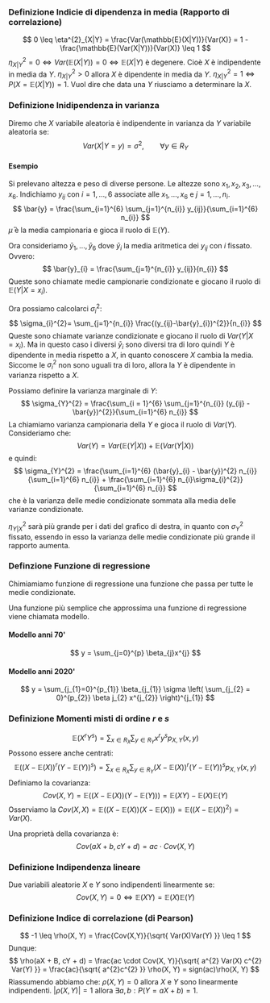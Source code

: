 ### Definizione Indicie di dipendenza in media (Rapporto di correlazione)
$$
0 \leq \eta^{2}_{X|Y} = \frac{Var(\mathbb{E}(X|Y))}{Var(X)} = 1 - \frac{\mathbb{E}(Var(X|Y))}{Var(X)} \leq 1
$$
$\eta^{2}_{X|Y} = 0 \Longleftrightarrow Var(\mathbb{E}(X|Y)) = 0 \Longleftrightarrow \mathbb{E}(X|Y)$ è degenere. Cioè $X$ è indipendente in media da $Y$.
$\eta^{2}_{X|Y}>0$ allora $X$ è dipendente in media da $Y$.
$\eta^{2}_{X|Y} = 1 \Longleftrightarrow P(X = \mathbb{E}(X|Y)) = 1$. Vuol dire che data una $Y$ riusciamo a determinare la $X$.

### Definizione Inidipendenza in varianza
Diremo che $X$ variabile aleatoria è indipendente in varianza da $Y$ variabile aleatoria se:
$$
Var(X|Y = y) = \sigma^{2}, \qquad \forall y \in R_{Y}
$$
#### Esempio
Si prelevano altezza e peso di diverse persone. Le altezze sono $x_{1},x_{2},x_{3},\dots,x_{6}$. Indichiamo $y_{ij}$ con $i = 1,\dots,6$ associate alle $x_{1},\dots,x_{6}$ e $j = 1, \dots, n_{i}$.
$$
\bar{y} = \frac{\sum_{i=1}^{6} \sum_{j=1}^{n_{i}}  y_{ij}}{\sum_{i=1}^{6} n_{i}}
$$
$\bar{\mu}$ è la media campionaria e gioca il ruolo di $\mathbb{E}(Y)$.

Ora consideriamo $\bar{y}_{1}, \dots, \bar{y}_{6}$ dove $\bar{y}_{i}$ la media aritmetica dei $y_{ij}$ con $i$ fissato. Ovvero:
$$
\bar{y}_{i} = \frac{\sum_{j=1}^{n_{i}} y_{ij}}{n_{i}}
$$
Queste sono chiamate medie campionarie condizionate e giocano il ruolo di $\mathbb{E}(Y|X=x_{i})$.

Ora possiamo calcolarci $\sigma_{i}^{2}$:
$$
\sigma_{i}^{2}= \sum_{j=1}^{n_{i}} \frac{(y_{ij}-\bar{y}_{i})^{2}}{n_{i}}
$$
Queste sono chiamate varianze condizionate e giocano il ruolo di $Var(Y|X=x_{i})$.
Ma in questo caso i diversi $\bar{y}_{i}$ sono diversi tra di loro quindi $Y$ è dipendente in media rispetto a $X$, in quanto conoscere $X$ cambia la media.
Siccome le $\sigma_{i}^{2}$ non sono uguali tra di loro, allora la $Y$ è dipendente in varianza rispetto a $X$.

Possiamo definire la varianza marginale di $Y$:
$$
\sigma_{Y}^{2} = \frac{\sum_{i = 1}^{6} \sum_{j=1}^{n_{i}}  (y_{ij} - \bar{y})^{2}}{\sum_{i=1}^{6} n_{i}}
$$
La chiamiamo varianza campionaria della $Y$ e gioca il ruolo di $Var(Y)$.
Consideriamo che:
$$
Var(Y) = Var(\mathbb{E}(Y|X)) + \mathbb{E}(Var(Y|X))
$$
e quindi:
$$
\sigma_{Y}^{2} = \frac{\sum_{i=1}^{6} (\bar{y}_{i} - \bar{y})^{2} n_{i}}{\sum_{i=1}^{6} n_{i}} + \frac{\sum_{i=1}^{6} n_{i}\sigma_{i}^{2}}{\sum_{i=1}^{6} n_{i}}
$$
che è la varianza delle medie condizionate sommata alla media delle varianze condizionate.

$\eta^{2}_{Y|X}$ sarà più grande per i dati del grafico di destra, in quanto con $\sigma^{2}_{Y}$ fissato, essendo in esso la varianza delle medie condizionate più grande il rapporto aumenta.

### Definzione Funzione di regressione
Chimiamiamo funzione di regressione una funzione che passa per tutte le medie condizionate.

Una funzione più semplice che approssima una funzione di regressione viene chiamata modello.
#### Modello anni 70'
$$
y = \sum_{j=0}^{p}  \beta_{j}x^{j}
$$
#### Modello anni 2020'
$$
y = \sum_{j_{1}=0}^{p_{1}}  \beta_{j_{1}} \sigma \left( \sum_{j_{2} = 0}^{p_{2}} \beta j_{2} x^{j_{2}} \right)^{j_{1}}
$$
### Definizione Momenti misti di ordine $r$ e $s$
$$
\mathbb{E}(X^{r}Y^{s}) = \sum_{x \in R_{X}} \sum_{y \in R_{Y}}  x^{r}y^{s} p_{X, Y} (x, y)
$$
Possono essere anche centrati:
$$
\mathbb{E}((X - \mathbb{E}(X))^{r}(Y - \mathbb{E}(Y))^{s}) = \sum_{x \in R_{X}} \sum_{y \in R_{Y}}(X - \mathbb{E}(X))^{r}(Y - \mathbb{E}(Y))^{s} p_{X, Y}(x,y)
$$
Definiamo la covarianza:
$$
Cov(X, Y) = \mathbb{E}((X - \mathbb{E}(X))(Y - \mathbb{E}(Y))) = \mathbb{E}(XY) - \mathbb{E}(X)\mathbb{E}(Y)
$$
Osserviamo la $Cov(X, X) = \mathbb{E}((X - \mathbb{E}(X))(X - \mathbb{E}(X))) = \mathbb{E}((X - \mathbb{E}(X))^{2}) = Var(X)$.

Una proprietà della covarianza è:
$$
Cov(aX+b, cY+d) = ac \cdot Cov(X,Y)
$$
### Definizione Indipendenza lineare
Due variabili aleatorie $X$ e $Y$ sono indipendenti linearmente se:
$$
Cov(X, Y) = 0 \Longleftrightarrow \mathbb{E}(XY) = \mathbb{E}(X) \mathbb{E}(Y)
$$
### Definizione Indice di correlazione (di Pearson)
$$
-1 \leq \rho(X, Y) = \frac{Cov(X,Y)}{\sqrt{ Var(X)Var(Y) }} \leq 1
$$
Dunque:
$$
\rho(aX + B, cY + d) = \frac{ac \cdot Cov(X, Y)}{\sqrt{ a^{2} Var(X) c^{2} Var(Y) }} = \frac{ac}{\sqrt{ a^{2}c^{2} }} \rho(X, Y) = sign(ac)\rho(X, Y)
$$
Riassumendo abbiamo che:
$\rho(X, Y)=  0$ allora $X$ e $Y$ sono linearmente indipendenti.
$\left| \rho(X, Y) \right| = 1$ allora $\exists a,b : P(Y=aX + b) = 1$.